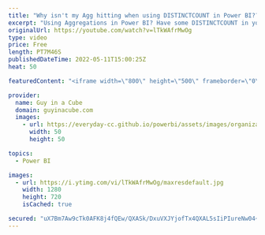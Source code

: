 ```yaml
---
title: "Why isn't my Agg hitting when using DISTINCTCOUNT in Power BI???"
excerpt: "Using Aggregations in Power BI? Have some DISTINCTCOUNT in your measures? Wondering why the queries are slow and not hitting the aggs? Patrick shows you what is going on! Get ready for some DAX fusion!  DAX Fusion: https://dax.tips/2019/08/05/dax-fusion/  Aggregations Documentation: https://docs.microsoft.com/power-bi/transform-model/aggregations-advanced"
originalUrl: https://youtube.com/watch?v=lTkWAfrMwOg
type: video
price: Free
length: PT7M46S
publishedDateTime: 2022-05-11T15:00:25Z
heat: 50

featuredContent: "<iframe width=\"800\" height=\"500\" frameborder=\"0\" src=\"https://www.youtube.com/embed/lTkWAfrMwOg\" allow=\"accelerometer; autoplay; encrypted-media; gyroscope; picture-in-picture\" allowfullscreen></iframe>"

provider:
  name: Guy in a Cube
  domain: guyinacube.com
  images:
    - url: https://everyday-cc.github.io/powerbi/assets/images/organizations/guyinacube.com-50x50.jpg
      width: 50
      height: 50

topics:
  - Power BI

images:
  - url: https://i.ytimg.com/vi/lTkWAfrMwOg/maxresdefault.jpg
    width: 1280
    height: 720
    isCached: true

secured: "uX7Bm7Aw9cTk0AFK8j4fQEw/QXASk/DxuVXJYjofTx4QXAL5sIiPIureNw04+5ik9FJCw4tfTimM9FxsM1ip1jyC6opzz63i2Q1kmiwZWq9jpppCcXuUFS12/32hjNOU/Iu+JJLSGTQJw89sCn/ukCnkPVWZiEYXhuqS2b2MostT1ofeiIj2NQFCtsA/PaUON5R8Yt9QIWJv65NEbzFGY6gRMZykW1tnQun1PumDjupfa6dej09cff6Uciu9jrG9qpURh1ux9DQJlAg0wD8CSzc2hLnHUyF9F9L+RG58RXiFwncx8UTDN5WYjQ6CDkdUC2BGhKZVmCizimh4bI098Xd0SPtRt05atZmHZe3U5CxAcmU4vi2CiqabgVBgMBTCZDKUqVxdSbUu/LEh0Ikerb+H4fXxGF9wOmFQouaRyl4=;HEEIvLw2awC4ZqrOw0QvsQ=="
---
```


